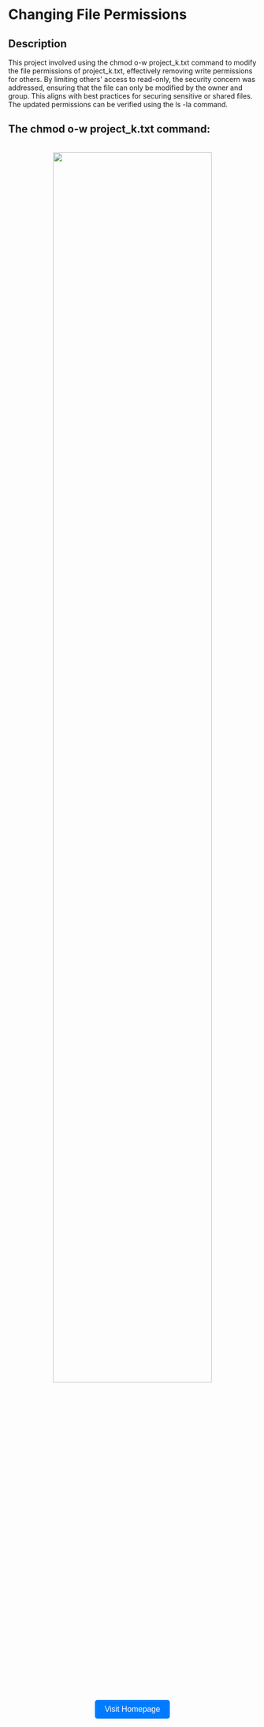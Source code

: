 <h1>Changing File Permissions</h1>


<h2>Description</h2>
This project involved using the chmod o-w project_k.txt command to modify the file permissions of project_k.txt, effectively removing write permissions for others. By limiting others' access to read-only, the security concern was addressed, ensuring that the file can only be modified by the owner and group. This aligns with best practices for securing sensitive or shared files. The updated permissions can be verified using the ls -la command.
<br />


<h2>The chmod o-w project_k.txt command:</h2>

<p align="center">
<br/>
<img src="https://imgur.com/78WrUMH.png" height="80%" width="80%" 
<br />


<!-- Add the button at the bottom -->
<div style="text-align: center; margin-top: 20px;">
    <a href="https://github.com/AndrewGreeneCyber" target="_blank" style="text-decoration: none;">
        <button style="background-color: #007BFF; color: white; padding: 10px 20px; border: none; border-radius: 5px; font-size: 16px; cursor: pointer;">
            Visit Homepage
        </button>
    </a>
</div>

<!--
 ```diff
- text in red
+ text in green
! text in orange
# text in gray
@@ text in purple (and bold)@@
```
--!>
